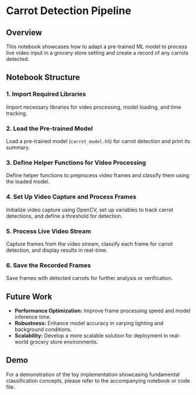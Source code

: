 # Carrot Detection Pipeline

## Overview

This notebook showcases how to adapt a pre-trained ML model to process live video input in a grocery store setting and create a record of any carrots detected. 

## Notebook Structure

### 1. Import Required Libraries
Import necessary libraries for video processing, model loading, and time tracking.

### 2. Load the Pre-trained Model
Load a pre-trained model (`carrot_model.h5`) for carrot detection and print its summary.

### 3. Define Helper Functions for Video Processing
Define helper functions to preprocess video frames and classify them using the loaded model.

### 4. Set Up Video Capture and Process Frames
Initialize video capture using OpenCV, set up variables to track carrot detections, and define a threshold for detection.

### 5. Process Live Video Stream
Capture frames from the video stream, classify each frame for carrot detection, and display results in real-time.

### 6. Save the Recorded Frames
Save frames with detected carrots for further analysis or verification.

## Future Work

- **Performance Optimization:** Improve frame processing speed and model inference time.
- **Robustness:** Enhance model accuracy in varying lighting and background conditions.
- **Scalability:** Develop a more scalable solution for deployment in real-world grocery store environments.

## Demo

For a demonstration of the toy implementation showcasing fundamental classification concepts, please refer to the accompanying notebook or code file.
